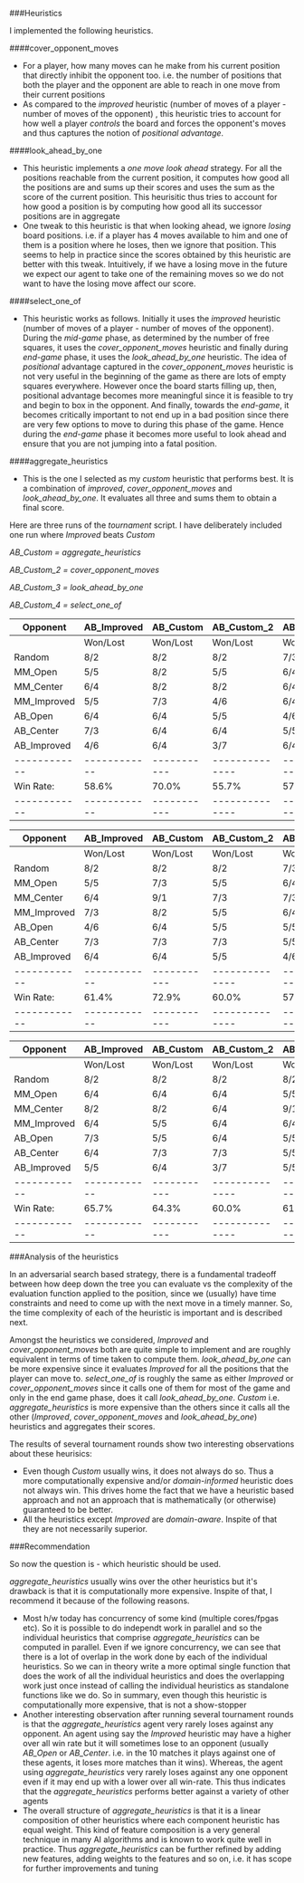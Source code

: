 ###Heuristics

I implemented the following heuristics.

####cover_opponent_moves
- For a player, how many moves can he make from his current position that directly inhibit the opponent too. i.e. the number of positions that both the player and the opponent are able to reach in one move from their current positions
- As compared to the _improved_ heuristic (number of moves of a player - number of moves of the opponent) , this heuristic tries to account for how well a player _controls_ the board and forces the opponent's moves and thus captures the notion of *positional advantage*.

####look_ahead_by_one
- This heuristic implements a _one move look ahead_ strategy. For all the positions reachable from the current position, it computes how good all the positions are and sums up their scores and uses the sum as the score of the current position. This heurisitic thus tries to account for how good a position is by computing how good all its successor positions are in aggregate
- One tweak to this heuristic is that when looking ahead, we ignore *losing* board positions. i.e. if a player has 4 moves available to him and one of them is a position where he loses, then we ignore that position. This seems to help in practice since the scores obtained by this heuristic are better with this tweak. Intuitively, if we have a losing move in the future we expect our agent to take one of the remaining moves so we do not want to have the losing move affect our score.

####select_one_of
- This heuristic works as follows. Initially it uses the  _improved_ heuristic (number of moves of a player - number of moves of the opponent). During the *mid-game* phase, as determined by the number of free squares, it uses the *cover_opponent_moves* heuristic and finally during *end-game* phase, it uses the *look_ahead_by_one* heuristic. The idea of _positional_ advantage captured in the *cover_opponent_moves* heuristic is not very useful in the beginning of the game as there are lots of empty squares everywhere. However once the board starts filling up, then, positional advantage becomes more meaningful since it is feasible to try and begin to box in the opponent. And finally, towards the *end-game*, it becomes critically important to not end up in a bad position since there are very few options to move to during this phase of the game. Hence during the *end-game* phase it becomes more useful to look ahead and ensure that you are not jumping into a fatal position.

####aggregate_heuristics
- This is the one I selected as my *custom* heuristic that performs best. It is a combination of *improved*, *cover_opponent_moves* and *look_ahead_by_one*. It evaluates all three and sums them to obtain a final score. 

Here are three runs of the _tournament_ script. I have deliberately included one run where *Improved* beats *Custom*

*AB_Custom = aggregate_heuristics*

*AB_Custom_2 = cover_opponent_moves*

*AB_Custom_3 = look_ahead_by_one*

*AB_Custom_4 = select_one_of*



| Opponent |  AB_Improved | AB_Custom |  AB_Custom_2 | AB_Custom_3 | AB_Custom_4 |
|----------|--------------|-----------|--------------|-------------|-------------|
|          |   Won/Lost   |  Won/Lost |  Won/Lost    |  Won/Lost   |  Won/Lost   |
|  Random  |    8/2       |   8/2     |    8/2       |   7/3       |    5/5      |
|  MM_Open |    5/5       |   8/2     |    5/5       |   6/4       |    6/4      | 
| MM_Center|    6/4       |   8/2     |    8/2       |   6/4       |    7/3      |
| MM_Improved|  5/5       |   7/3     |    4/6       |   6/4       |    7/3      |
| AB_Open  |    6/4       |   6/4     |    5/5       |   4/6       |    4/6      |
| AB_Center|    7/3       |   6/4     |    6/4       |   5/5       |    4/6      |
| AB_Improved|  4/6       |   6/4     |    3/7       |   6/4       |    6/4      |
|------------|------------|-----------|--------------|-------------|-------------|
| Win Rate:  |   58.6%    |   70.0%   |    55.7%     |   57.1%     |    55.7%    |
|------------|------------|-----------|--------------|-------------|-------------|



| Opponent |  AB_Improved | AB_Custom |  AB_Custom_2 | AB_Custom_3 | AB_Custom_4 |
|----------|--------------|-----------|--------------|-------------|-------------|
|          |   Won/Lost   |  Won/Lost |  Won/Lost    |  Won/Lost   |  Won/Lost   |
|  Random  |   8/2        |  8/2      |   8/2        |    7/3      |   8/2       |
|  MM_Open |   5/5        |  7/3      |   5/5        |    6/4      |   8/2       |
| MM_Center|   6/4        |  9/1      |   7/3        |    7/3      |   6/4       |
| MM_Improved| 7/3        |  8/2      |   5/5        |    6/4      |   5/5       |
| AB_Open  |   4/6        |  6/4      |   5/5        |    5/5      |   4/6       |
| AB_Center|   7/3        |  7/3      |   7/3        |    5/5      |   4/6       |
| AB_Improved| 6/4        |  6/4      |   5/5        |    4/6      |   4/6       |
|------------|------------|-----------|--------------|-------------|-------------|
| Win Rate:  |  61.4%     |  72.9%    |   60.0%      |   57.1%     |   55.7%     |
|------------|------------|-----------|--------------|-------------|-------------|



| Opponent |  AB_Improved | AB_Custom |  AB_Custom_2 | AB_Custom_3 | AB_Custom_4 |
|----------|--------------|-----------|--------------|-------------|-------------|
|          |   Won/Lost   |  Won/Lost |  Won/Lost    |  Won/Lost   |  Won/Lost   |
|  Random  |    8/2       |   8/2     |    8/2       |   8/2       |   6/4       |
|  MM_Open |    6/4       |   6/4     |    6/4       |   5/5       |   5/5       |
| MM_Center|    8/2       |   8/2     |    6/4       |   9/1       |   9/1       |
| MM_Improved|  6/4       |   5/5     |    6/4       |   6/4       |   4/6       |
| AB_Open  |    7/3       |   5/5     |    6/4       |   5/5       |   4/6       |
| AB_Center|    6/4       |   7/3     |    7/3       |   5/5       |   3/7       |
| AB_Improved|  5/5       |   6/4     |    3/7       |   5/5       |   2/8       |
|------------|------------|-----------|--------------|-------------|-------------|
| Win Rate:  |   65.7%    |   64.3%   |   60.0%      |   61.4%     |   47.1%     |
|------------|------------|-----------|--------------|-------------|-------------|


###Analysis of the heuristics

In an adversarial search based strategy, there is a fundamental tradeoff between how deep down the tree you can evaluate vs the complexity of the evaluation function applied to the position, since we (usually) have time constraints and need to come up with the next move in a timely manner. So, the time complexity of each of the heuristic is important and is described next.

Amongst the heuristics we considered, *Improved* and *cover_opponent_moves* both are quite simple to implement and are roughly equivalent in terms of time taken to compute them. *look_ahead_by_one* can be more expensive since it evaluates *Improved* for all the positions that the player can move to. *select_one_of* is roughly the same as either *Improved* or *cover_opponent_moves* since it calls one of them for most of the game and only in the end game phase, does it call *look_ahead_by_one*. *Custom* i.e. *aggregate_heuristics* is more expensive than the others since it calls all the other (*Improved*, *cover_opponent_moves* and *look_ahead_by_one*) heuristics and aggregates their scores.

The results of several tournament rounds show two interesting observations about these heurisics:

- Even though *Custom* usually wins, it does not always do so. Thus a more computationally expensive and/or *domain-informed* heuristic does not always win. This drives home the fact that we have a heuristic based approach and not an approach that is mathematically (or otherwise) guaranteed to be better.
- All the heuristics except *Improved* are *domain-aware*. Inspite of that they are not necessarily superior. 

###Recommendation

So now the question is - which heuristic should be used.

*aggregate_heuristics* usually wins over the other heuristics but it's drawback is that it is computationally more expensive. Inspite of that, I recommend it because of the following reasons.

- Most h/w today has concurrency of some kind (multiple cores/fpgas etc). So it is possible to do independt work in parallel and so the individual heuristics that comprise *aggregate_heuristics* can be computed in parallel. Even if we ignore concurrency, we can see that there is a lot of overlap in the work done by each of the individual heuristics. So we can in theory write a more optimal single function that does the work of all the individual heuristics and does the overlapping work just once instead of calling the individual heuristics as standalone functions like we do. So in summary, even though this heuristic is computationally more expensive, that is not a show-stopper
- Another interesting observation after running several tournament rounds is that the *aggregate_heuristics* agent very rarely loses against any opponent. An agent using say the *Improved* heuristic may have a higher over all win rate but it will sometimes lose to an opponent (usually *AB_Open* or *AB_Center*. i.e. in the 10 matches it plays against one of these agents, it loses more matches than it wins). Whereas, the agent using *aggregate_heuristics* very rarely loses against any one opponent even if it may end up with a lower over all win-rate.
This thus indicates that the *aggregate_heuristics* performs better against a variety of other agents
- The overall structure of *aggregate_heuristics* is that it is a linear composition of other heuristics where each component heuristic has equal weight. This kind of feature composition is a very general technique in many AI algorithms and is known to work quite well in practice. Thus *aggregate_heuristics* can be further refined by adding new features, adding weights to the features and so on, i.e. it has scope for further improvements and tuning






